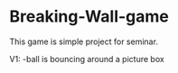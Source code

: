 # Breaking-Wall-game
This game is simple project for seminar.

V1:
  -ball is bouncing around a picture box
